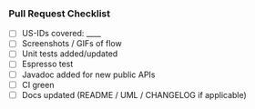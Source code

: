 ### Pull Request Checklist

- [ ] US-IDs covered: ____
- [ ] Screenshots / GIFs of flow
- [ ] Unit tests added/updated
- [ ] Espresso test
- [ ] Javadoc added for new public APIs
- [ ] CI green
- [ ] Docs updated (README / UML / CHANGELOG if applicable)